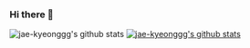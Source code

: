 ### Hi there 👋

![jae-kyeonggg's github stats](https://github-readme-stats.vercel.app/api?username=jae-kyeonggg&show_icons=true)
[![jae-kyeonggg's github stats](https://github-readme-stats.vercel.app/api/top-langs/?username=jae-kyeonggg&show_icons=true&hide_border=true&title_color=004386&icon_color=004386&layout=compact)](https://github.com/jae-kyeonggg)

<!--
**jae-kyeonggg/jae-kyeonggg** is a ✨ _special_ ✨ repository because its `README.md` (this file) appears on your GitHub profile.

Here are some ideas to get you started:

- 🔭 I’m currently working on ...
- 🌱 I’m currently learning ...
- 👯 I’m looking to collaborate on ...
- 🤔 I’m looking for help with ...
- 💬 Ask me about ...
- 📫 How to reach me: ...
- 😄 Pronouns: ...
- ⚡ Fun fact: ...
-->
